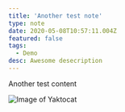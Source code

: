 ```yaml
---
title: 'Another test note'
type: note
date: 2020-05-08T10:57:11.004Z
featured: false
tags:
  - Demo
desc: Awesome desecription
---
```


Another test content

![Image of Yaktocat](/img/blogging.jpg)
